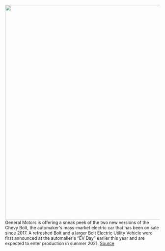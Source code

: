 <img src='https://cdn.vox-cdn.com/thumbor/UyGFtBNJ8Y2OcrwNPUOIzyzTHGE=/0x0:2040x1530/1200x800/filters:focal(857x602:1183x928)/cdn.vox-cdn.com/uploads/chorus_image/image/67296366/aliptak_180919_2960_5232.0.jpg' width='700px' /><br/>
General Motors is offering a sneak peek of the two new versions of the Chevy Bolt, the automaker's mass-market electric car that has been on sale since 2017. A refreshed Bolt and a larger Bolt Electric Utility Vehicle were first announced at the automaker's “EV Day” earlier this year and are expected to enter production in summer 2021.
<a href='https://www.theverge.com/2020/8/26/21401302/gm-chevy-bolt-tease-image-electric-ev'> Source <a/>
